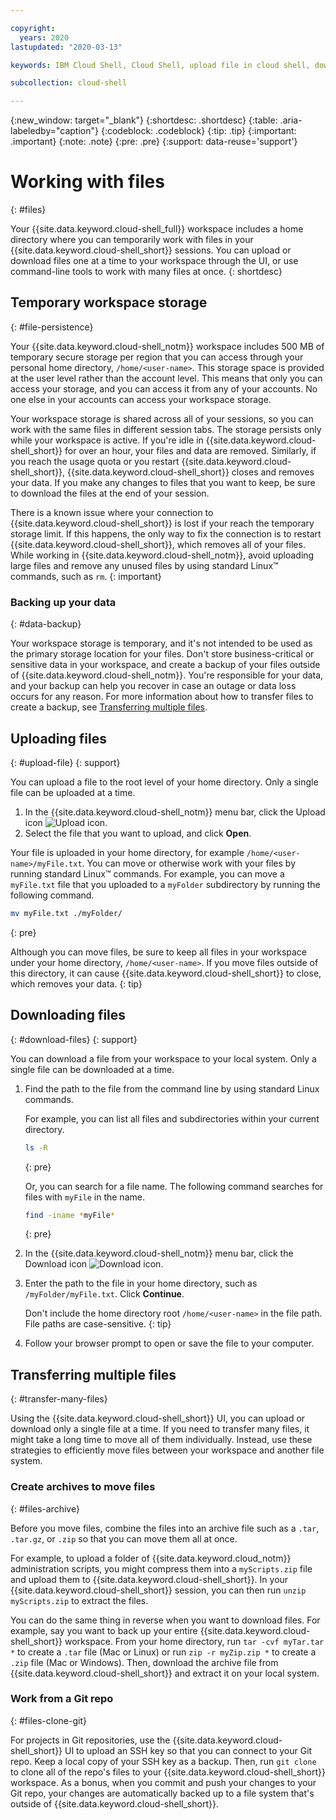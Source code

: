 ```yaml
---

copyright:
  years: 2020
lastupdated: "2020-03-13"

keywords: IBM Cloud Shell, Cloud Shell, upload file in cloud shell, download file in cloud shell, add file, add project to cloud shell, file storage, persistence, import file, export file

subcollection: cloud-shell

---
```


{:new_window: target="_blank"}
{:shortdesc: .shortdesc}
{:table: .aria-labeledby="caption"}
{:codeblock: .codeblock}
{:tip: .tip}
{:important: .important}
{:note: .note}
{:pre: .pre}
{:support: data-reuse='support'}

# Working with files
{: #files}

Your {{site.data.keyword.cloud-shell_full}} workspace includes a home directory where you can temporarily work with files in your {{site.data.keyword.cloud-shell_short}} sessions. You can upload or download files one at a time to your workspace through the UI, or use command-line tools to work with many files at once.
{: shortdesc}

## Temporary workspace storage
{: #file-persistence}

Your {{site.data.keyword.cloud-shell_notm}} workspace includes 500 MB of temporary secure storage per region that you can access through your personal home directory, `/home/<user-name>`. This storage space is provided at the user level rather than the account level. This means that only you can access your storage, and you can access it from any of your accounts. No one else in your accounts can access your workspace storage.

Your workspace storage is shared across all of your sessions, so you can work with the same files in different session tabs. The storage persists only while your workspace is active. If you're idle in {{site.data.keyword.cloud-shell_short}} for over an hour, your files and data are removed. Similarly, if you reach the usage quota or you restart {{site.data.keyword.cloud-shell_short}}, {{site.data.keyword.cloud-shell_short}} closes and removes your data. If you make any changes to files that you want to keep, be sure to download the files at the end of your session.

There is a known issue where your connection to {{site.data.keyword.cloud-shell_short}} is lost if your reach the temporary storage limit. If this happens, the only way to fix the connection is to restart {{site.data.keyword.cloud-shell_short}}, which removes all of your files. While working in {{site.data.keyword.cloud-shell_notm}}, avoid uploading large files and remove any unused files by using standard Linux&trade; commands, such as `rm`.
{: important}

### Backing up your data
{: #data-backup}

Your workspace storage is temporary, and it's not intended to be used as the primary storage location for your files. Don't store business-critical or sensitive data in your workspace, and create a backup of your files outside of {{site.data.keyword.cloud-shell_notm}}. You're responsible for your data, and your backup can help you recover in case an outage or data loss occurs for any reason. For more information about how to transfer files to create a backup, see [Transferring multiple files](#transfer-many-files).

## Uploading files
{: #upload-file}
{: support}

You can upload a file to the root level of your home directory. Only a single file can be uploaded at a time.

1. In the {{site.data.keyword.cloud-shell_notm}} menu bar, click the Upload icon ![Upload icon](../icons/upload.svg).
1. Select the file that you want to upload, and click **Open**.

Your file is uploaded in your home directory, for example `/home/<user-name>/myFile.txt`. You can move or otherwise work with your files by running standard Linux&trade; commands. For example, you can move a `myFile.txt` file that you uploaded to a `myFolder` subdirectory by running the following command.

```bash
mv myFile.txt ./myFolder/
```
{: pre}

Although you can move files, be sure to keep all files in your workspace under your home directory, `/home/<user-name>`. If you move files outside of this directory, it can cause {{site.data.keyword.cloud-shell_short}} to close, which removes your data.
{: tip}

## Downloading files
{: #download-files}
{: support}

You can download a file from your workspace to your local system. Only a single file can be downloaded at a time.

1. Find the path to the file from the command line by using standard Linux commands.

   For example, you can list all files and subdirectories within your current directory.

   ```bash
   ls -R
   ```
   {: pre}

   Or, you can search for a file name. The following command searches for files with `myFile` in the name.

   ```bash
   find -iname *myFile*
   ```
   {: pre}

1. In the {{site.data.keyword.cloud-shell_notm}} menu bar, click the Download icon ![Download icon](../icons/download.svg).
1. Enter the path to the file in your home directory, such as `/myFolder/myFile.txt`. Click **Continue**.

   Don't include the home directory root `/home/<user-name>` in the file path. File paths are case-sensitive.
   {: tip}

1. Follow your browser prompt to open or save the file to your computer.


## Transferring multiple files
{: #transfer-many-files}

Using the {{site.data.keyword.cloud-shell_short}} UI, you can upload or download only a single file at a time. If you need to transfer many files, it might take a long time to move all of them individually. Instead, use these strategies to efficiently move files between your workspace and another file system.

### Create archives to move files
{: #files-archive}

Before you move files, combine the files into an archive file such as a `.tar`, `.tar.gz`, or `.zip` so that you can move them all at once.

For example, to upload a folder of {{site.data.keyword.cloud_notm}} administration scripts, you might compress them into a `myScripts.zip` file and upload them to {{site.data.keyword.cloud-shell_short}}. In your {{site.data.keyword.cloud-shell_short}} session, you can then run `unzip myScripts.zip` to extract the files.

You can do the same thing in reverse when you want to download files. For example, say you want to back up your entire {{site.data.keyword.cloud-shell_short}} workspace. From your home directory, run `tar -cvf myTar.tar *` to create a `.tar` file (Mac or Linux) or run `zip -r myZip.zip *` to create a `.zip` file (Mac or Windows). Then, download the archive file from {{site.data.keyword.cloud-shell_short}} and extract it on your local system.

### Work from a Git repo
{: #files-clone-git}

For projects in Git repositories, use the {{site.data.keyword.cloud-shell_short}} UI to upload an SSH key so that you can connect to your Git repo. Keep a local copy of your SSH key as a backup. Then, run `git clone` to clone all of the repo's files to your {{site.data.keyword.cloud-shell_short}} workspace. As a bonus, when you commit and push your changes to your Git repo, your changes are automatically backed up to a file system that's outside of {{site.data.keyword.cloud-shell_short}}.
